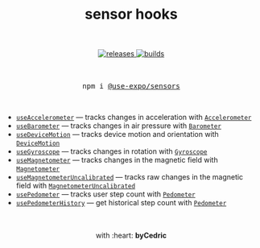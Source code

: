 <div align="center">
    <h1>
        <br />
        sensor hooks
        <br />
        <br />
    </h1>
    <a href="https://github.com/bycedric/use-expo/releases">
        <img src="https://img.shields.io/github/release/byCedric/use-expo/all.svg" alt="releases" />
    </a>
    <a href="https://travis-ci.com/byCedric/use-expo">
        <img src="https://img.shields.io/travis/com/byCedric/use-expo/master.svg" alt="builds" />
    </a>
    <br />
    <br />
    <br />
    <pre>npm i <a href="https://www.npmjs.com/package/@use-expo/sensors">@use-expo/sensors</a></pre>
    <br />
</div>

- [`useAccelerometer`](./docs/use-accelerometer.md) &mdash; tracks changes in acceleration with [`Accelerometer`](https://docs.expo.io/versions/latest/sdk/accelerometer/)
- [`useBarometer`](./docs/use-barometer.md) &mdash; tracks changes in air pressure with [`Barometer`](https://docs.expo.io/versions/latest/sdk/barometer/)
- [`useDeviceMotion`](./docs/use-device-motion.md) &mdash; tracks device motion and orientation with [`DeviceMotion`](https://docs.expo.io/versions/latest/sdk/devicemotion/)
- [`useGyroscope`](./docs/use-gyroscope.md) &mdash; tracks changes in rotation with [`Gyroscope`](https://docs.expo.io/versions/latest/sdk/gyroscope/)
- [`useMagnetometer`](./docs/use-magnetometer.md) &mdash; tracks changes in the magnetic field with [`Magnetometer`](https://docs.expo.io/versions/latest/sdk/magnetometer/)
- [`useMagnetometerUncalibrated`](./docs/use-magnetometer.md) &mdash; tracks raw changes in the magnetic field with [`MagnetometerUncalibrated`](https://docs.expo.io/versions/latest/sdk/magnetometer/)
- [`usePedometer`](./docs/use-pedometer.md) &mdash; tracks user step count with [`Pedometer`](https://docs.expo.io/versions/latest/sdk/pedometer/)
- [`usePedometerHistory`](./docs/use-pedometer-history.md) &mdash; get historical step count with [`Pedometer`](https://docs.expo.io/versions/latest/sdk/pedometer/)

<div align="center">
    <br />
    <br />
    with :heart: <strong>byCedric</strong>
    <br />
    <br />
</div>
